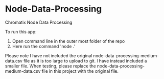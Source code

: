 # Node-Data-Processing
Chromatix Node Data Processing

To run this app:
1) Open command line in the outer most folder of the repo
2) Here run the command 'node .'

Please note I have not included the original node-data-processing-medium-data.csv file as it is too large to upload to git. I have instead included a smaller file.
When testing, please replace the node-data-processing-medium-data.csv file in this project with the original file.